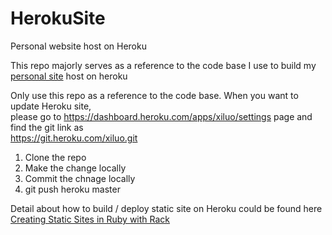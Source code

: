 # HerokuSite
Personal website host on Heroku <br/>

This repo majorly serves as a reference to the code base I use to build my <a href="https://xiluo.herokuapp.com/">personal site</a> host on heroku <br/>

Only use this repo as a reference to the code base. When you want to update Heroku site, <br/>
please go to https://dashboard.heroku.com/apps/xiluo/settings page and find the git link as <br/>
https://git.heroku.com/xiluo.git <br/>

1. Clone the repo
2. Make the change locally
3. Commit the chnage locally
4. git push heroku master

Detail about how to build / deploy static site on Heroku could be found here
<a href="https://devcenter.heroku.com/articles/static-sites-ruby#create-directory-structure"> Creating Static Sites in Ruby with Rack </a>

